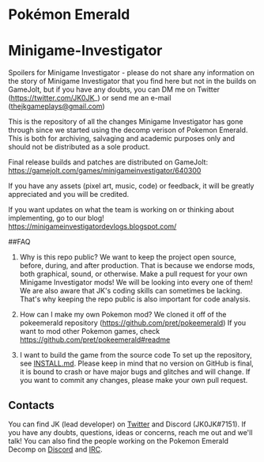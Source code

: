 # Pokémon Emerald

# Minigame-Investigator
Spoilers for Minigame Investigator - please do not share any information on the story of Minigame Investigator that you find here but not in the builds on GameJolt, but if you have any doubts, you can DM me on Twitter (https://twitter.com/JK0JK_) or send me an e-mail (thejkgameplays@gmail.com)

This is the repository of all the changes Minigame Investigator has gone through since we started using the decomp verison of Pokemon Emerald. This is both for archiving, salvaging and academic purposes only and should not be distributed as a sole product.

Final release builds and patches are distributed on GameJolt: https://gamejolt.com/games/minigameinvestigator/640300

If you have any assets (pixel art, music, code) or feedback, it will be greatly appreciated and you will be credited.

If you want updates on what the team is working on or thinking about implementing, go to our blog!
https://minigameinvestigatordevlogs.blogspot.com/

##FAQ
1. Why is this repo public?
We want to keep the project open source, before, during, and after production. That is because we endorse mods, both graphical, sound, or otherwise. Make a pull request for your own Minigame Investigator mods! We will be looking into every one of them!
We are also aware that JK's coding skills can sometimes be lacking. That's why keeping the repo public is also important for code analysis.

2. How can I make my own Pokemon mod?
We cloned it off of the pokeemerald repository (https://github.com/pret/pokeemerald)
If you want to mod other Pokemon games, check https://github.com/pret/pokeemerald#readme

3. I want to build the game from the source code
To set up the repository, see [INSTALL.md](INSTALL.md). Please keep in mind that no version on GitHub is final, it is bound to crash or have major bugs and glitches and will change.
If you want to commit any changes, please make your own pull request.

## Contacts

You can find JK (lead developer) on [Twitter](https://twitter.com/JK0JK_) and Discord (JK0JK#7151). If you have any doubts, questions, ideas or concerns, reach me out and we'll talk!
You can also find the people working on the Pokemon Emerald Decomp on [Discord](https://discord.gg/d5dubZ3) and [IRC](https://web.libera.chat/?#pret).
